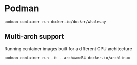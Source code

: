 # Podman

```shell
podman container run docker.io/docker/whalesay
```

## Multi-arch support

Running container images built for a different CPU architecture

```shell
podman container run -it --arch=amd64 docker.io/archlinux
```

